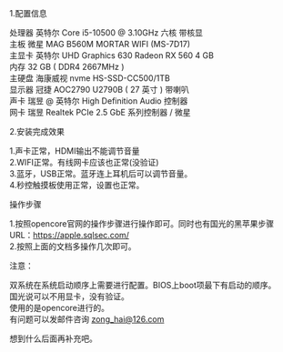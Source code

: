 1.配置信息</br>

处理器   英特尔 Core i5-10500 @ 3.10GHz 六核 带核显</br>
主板    微星 MAG B560M MORTAR WIFI (MS-7D17)</br>
主显卡  英特尔 UHD Graphics 630  Radeon RX 560 4 GB</br>
内存    32 GB ( DDR4 2667MHz ) </br>
主硬盘   海康威视 nvme  HS-SSD-CC500/1TB </br>
显示器   冠捷 AOC2790 U2790B ( 27 英寸 ) 带喇叭 </br>
声卡    瑞昱 @ 英特尔 High Definition Audio 控制器 </br>
网卡    瑞昱 Realtek PCIe 2.5 GbE 系列控制器 / 微星 </br>

2.安装完成效果</br>

1.声卡正常，HDMI输出不能调节音量</br>
2.WIFI正常。有线网卡应该也正常(没验证)</br>
3.蓝牙，USB正常。蓝牙连上耳机后可以调节音量。</br>
4.秒控触摸板使用正常，设置也正常。</br>

操作步骤</br>

1.按照opencore官网的操作步骤进行操作即可。同时也有国光的黑苹果步骤 URL：https://apple.sqlsec.com/</br>
2.按照上面的文档多操作几次即可。</br>

注意：</br>

双系统在系统启动顺序上需要进行配置。BIOS上boot项最下有启动的顺序。</br>
国光说可以不用显卡，没有验证。</br>
使用的是opencore进行的。</br>
有问题可以发邮件咨询
zong_hai@126.com

想到什么后面再补充吧。
